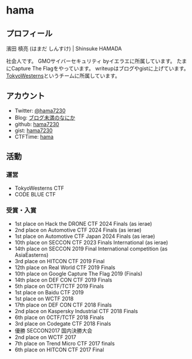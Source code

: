 # hama

## プロフィール
濱田 槙亮 (はまだ しんすけ) | Shinsuke HAMADA

社会人です。
GMOサイバーセキュリティ byイエラエに所属しています。
たまにCapture The Flagをやっています。
writeupはブログやgistに上げています。
[TokyoWesterns](https://ctftime.org/team/12599)というチームに所属しています。


## アカウント
* Twitter: [@hama7230](https://twitter.com/hama7230)
* Blog: [ブログ未満のなにか](https://hama.hatenadiary.jp/)
* github: [hama7230](https://github.com/hama7230)
* gist: [hama7230](https://gist.github.com/hama7230)
* CTFTime: [hama](https://ctftime.org/user/12698)


## 活動
### 運営
* TokyoWesterns CTF 
* CODE BLUE CTF

### 受賞・入賞
* 1st place on Hack the DRONE CTF 2024 Finals (as ierae)
* 2nd place on Automotive CTF 2024 Finals (as ierae)
* 1st place on Automotive CTF Japan 2024 Finals (as ierae)
* 10th place on SECCON CTF 2023 Finals International (as ierae)
* 14th place on SECCON 2019 Final International competition (as AsiaEasterns)
* 3rd place on HITCON CTF 2019 Final 
* 12th place on Real World CTF 2019 Finals
* 10th place on Google Capture The Flag 2019 (Finals)
* 14th place on DEF CON CTF 2019 Finals
* 5th place on 0CTF/TCTF 2019 Finals 
* 1st place on Baidu CTF 2019 
* 1st place on WCTF 2018 
* 17th place on DEF CON CTF 2018 Finals 
* 2nd place on Kaspersky Industrial CTF 2018 Finals 
* 6th place on 0CTF/TCTF 2018 Finals
* 3rd place on Codegate CTF 2018 Finals 
* 優勝 SECCON2017 国内決勝大会
* 2nd place on WCTF 2017 
* 7th place on Trend Micro CTF 2017 finals
* 6th place on HITCON CTF 2017 Final 
